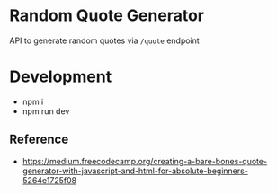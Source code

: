 # Random Quote Generator
API to generate random quotes via `/quote` endpoint

# Development

* npm i
* npm run dev

## Reference

* https://medium.freecodecamp.org/creating-a-bare-bones-quote-generator-with-javascript-and-html-for-absolute-beginners-5264e1725f08

